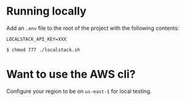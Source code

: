 # Running locally

Add an `.env` file to the root of the project with the following contents:

```
LOCALSTACK_API_KEY=XXX
```

```sh
$ chmod 777 ./localstack.sh
```

# Want to use the AWS cli?

Configure your region to be on `us-east-1` for local testing.
